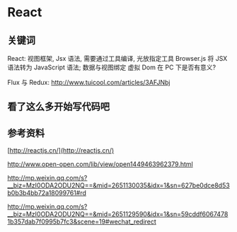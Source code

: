# React

> 

## 关键词

React: 视图框架, Jsx 语法, 需要通过工具编译, 光放指定工具 Browser.js 将 JSX 语法转为 JavaScript 语法; 数据与视图绑定
虚拟 Dom 在 PC 下是否有意义?

Flux 与 Redux:
http://www.tuicool.com/articles/3AFJNbj

## 看了这么多开始写代码吧



## 参考资料

[http://reactjs.cn/](http://reactjs.cn/)

http://www.open-open.com/lib/view/open1449463962379.html

http://mp.weixin.qq.com/s?__biz=MzI0ODA2ODU2NQ==&mid=2651130035&idx=1&sn=627be0dce8d53b0b3b4bb72a18099761#rd

http://mp.weixin.qq.com/s?__biz=MzI0ODA2ODU2NQ==&mid=2651129590&idx=1&sn=59cddf60674781b357dab7f0995b7fc3&scene=19#wechat_redirect

